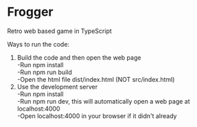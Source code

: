# Frogger
Retro web based game in TypeScript

Ways to run the code: 

1. Build the code and then open the web page <br>
  -Run npm install <br>
  -Run npm run build  <br>
  -Open the html file dist/index.html (NOT src/index.html) <br>
3. Use the development server <br>
  -Run npm install <br>
  -Run npm run dev, this will automatically open a web page at localhost:4000 <br>
  -Open localhost:4000 in your browser if it didn't already <br>
